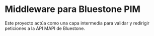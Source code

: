 # Middleware para Bluestone PIM
Este proyecto actúa como una capa intermedia para validar y redirigir peticiones a la API MAPI de Bluestone.